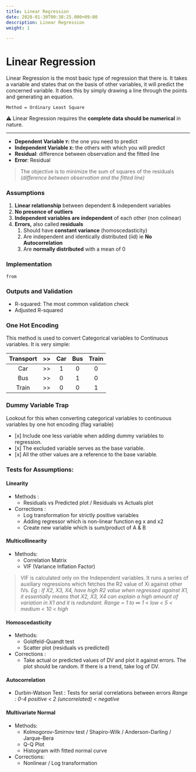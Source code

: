 ```yaml
---
title: Linear Regression
date: 2020-01-30T00:38:25.000+09:00
description: Linear Regression
weight: 1

---
```

# Linear Regression

Linear Regression is the most basic type of regression that there is. It takes a variable and states that on the basis of other variables, it will predict the concerned variable. It does this by simply drawing a line through the points and generating an equation.

`Method = Ordinary Least Square`

⚠️ Linear Regression requires the **complete data should be numerical** in nature.

***

* **Dependent Variable `Y`:** the one you need to predict
* **Independent Variable `X`:** the others with which you will predict
* **Residual**: difference between observation and the fitted line
* **Error**: Residual

> The objective is to minimize the sum of squares of the residuals _(difference between observation and the fitted line)_

### Assumptions

1. **Linear relationship** between dependent & independent variables
2. **No presence of outliers**
3. **Independent variables are independent** of each other (non colinear)
4. **Errors,** also called **residuals**
   1. Should have **constant variance** (homoscedasticity)
   2. Are independent and identically distributed (iid) ie **No Autocorrelation**
   3. Are **normally distributed** with a mean of 0

### Implementation

    from 

### Outputs and Validation

* R-squared: The most common validation check
* Adjusted R-squared

### One Hot Encoding

This method is used to convert Categorical variables to Continuous variables. It is very simple:

| Transport | >> | Car | Bus | Train |
| :---: | :---: | :---: | :---: | :---: |
| Car | >> | 1 | 0 | 0 |
| Bus | >> | 0 | 1 | 0 |
| Train | >> | 0 | 0 | 1 |

### Dummy Variable Trap

Lookout for this when converting categorical variables to continuous variables by one hot encoding (flag variable)

* \[x\] Include one less variable when adding dummy variables to regression.
* \[x\] The excluded variable serves as the base variable.
* \[x\] All the other values are a reference to the base variable.

### Tests for Assumptions:

#### Linearity

* Methods :
  * Residuals vs Predicted plot / Residuals vs Actuals plot
* Corrections :
  * Log transformation for strictly positive variables
  * Adding regressor which is non-linear function eg x and x2
  * Create new variable which is sum/product of A & B

#### Multicollinearity

* Methods:
  * Correlation Matrix
  * VIF (Variance Inflation Factor)

> VIF is calculated only on the Independent variables. It runs a series of auxiliary regressions which fetches the R2 value of Xi against other IVs. _Eg : If X2, X3, X4, have high R2 value when regressed against X1, it essentially means that X2, X3, X4 can explain a high amount of variation in X1 and it is redundant._ _Range = 1 to ∞ 1 < low < 5 < medium < 10 < high_

#### Homoscedasticity

* Methods:
  * Goldfeld-Quandt test
  * Scatter plot (residuals vs predicted)
* Corrections :
  * Take actual or predicted values of DV and plot it against errors. The plot should be random. If there is a trend, take log of DV.

#### Autocorrelation

* Durbin-Watson Test : Tests for serial correlations between errors _Range : 0-4 positive < 2 (uncorrelated) < negative_

#### Multivariate Normal

* Methods:
  * Kolmogorov-Smirnov test / Shapiro-Wilk / Anderson-Darling / Jarque-Bera
  * Q-Q Plot
  * Histogram with fitted normal curve
* Corrections:
  * Nonlinear / Log transformation